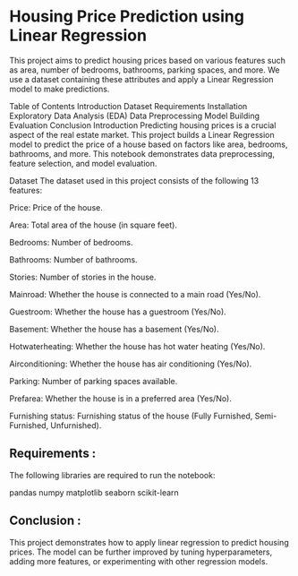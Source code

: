 # **Housing Price Prediction using Linear Regression**

This project aims to predict housing prices based on various features such as area, number of bedrooms, bathrooms, parking spaces, and more. We use a dataset containing these attributes and apply a Linear Regression model to make predictions.

Table of Contents
Introduction
Dataset
Requirements
Installation
Exploratory Data Analysis (EDA)
Data Preprocessing
Model Building
Evaluation
Conclusion
Introduction
Predicting housing prices is a crucial aspect of the real estate market. This project builds a Linear Regression model to predict the price of a house based on factors like area, bedrooms, bathrooms, and more. This notebook demonstrates data preprocessing, feature selection, and model evaluation.

Dataset
The dataset used in this project consists of the following 13 features:

Price: Price of the house.

Area: Total area of the house (in square feet).

Bedrooms: Number of bedrooms.

Bathrooms: Number of bathrooms.

Stories: Number of stories in the house.

Mainroad: Whether the house is connected to a main road (Yes/No).

Guestroom: Whether the house has a guestroom (Yes/No).

Basement: Whether the house has a basement (Yes/No).

Hotwaterheating: Whether the house has hot water heating (Yes/No).

Airconditioning: Whether the house has air conditioning (Yes/No).

Parking: Number of parking spaces available.

Prefarea: Whether the house is in a preferred area (Yes/No).

Furnishing status: Furnishing status of the house (Fully Furnished, Semi-Furnished, Unfurnished).

## **Requirements :**
The following libraries are required to run the notebook:

pandas
numpy
matplotlib
seaborn
scikit-learn

## **Conclusion :**
This project demonstrates how to apply linear regression to predict housing prices. The model can be further improved by tuning hyperparameters, adding more features, or experimenting with other regression models.
